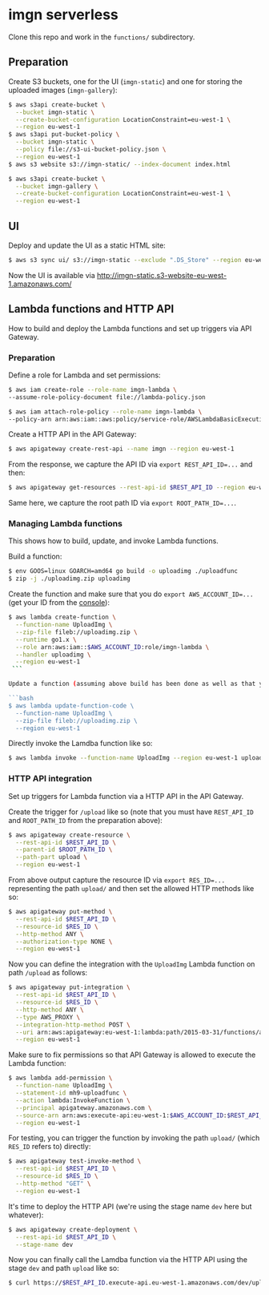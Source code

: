 # imgn serverless

Clone this repo and work in the `functions/` subdirectory.

## Preparation

Create S3 buckets, one for the UI (`imgn-static`) and one for storing the uploaded images (`imgn-gallery`):

```bash
$ aws s3api create-bucket \
  --bucket imgn-static \
  --create-bucket-configuration LocationConstraint=eu-west-1 \
  --region eu-west-1
$ aws s3api put-bucket-policy \
  --bucket imgn-static \
  --policy file://s3-ui-bucket-policy.json \
  --region eu-west-1
$ aws s3 website s3://imgn-static/ --index-document index.html

$ aws s3api create-bucket \
  --bucket imgn-gallery \
  --create-bucket-configuration LocationConstraint=eu-west-1 \
  --region eu-west-1
```

## UI

Deploy and update the UI as a static HTML site:

```bash
$ aws s3 sync ui/ s3://imgn-static --exclude ".DS_Store" --region eu-west-1
```

Now the UI is available via http://imgn-static.s3-website-eu-west-1.amazonaws.com/

## Lambda functions and HTTP API

How to build and deploy the Lambda functions and set up triggers via API Gateway.

### Preparation

Define a role for Lambda and set permissions:

```bash
$ aws iam create-role --role-name imgn-lambda \
--assume-role-policy-document file://lambda-policy.json

$ aws iam attach-role-policy --role-name imgn-lambda \
--policy-arn arn:aws:iam::aws:policy/service-role/AWSLambdaBasicExecutionRole
```

Create a HTTP API in the API Gateway:

```bash
$ aws apigateway create-rest-api --name imgn --region eu-west-1
```

From the response, we capture the API ID via `export REST_API_ID=...` and then:

```bash
$ aws apigateway get-resources --rest-api-id $REST_API_ID --region eu-west-1
```

Same here, we capture the root path ID via `export ROOT_PATH_ID=...`.

### Managing Lambda functions

This shows how to build, update, and invoke Lambda functions.

Build a function:

```bash
$ env GOOS=linux GOARCH=amd64 go build -o uploadimg ./uploadfunc
$ zip -j ./uploadimg.zip uploadimg
```

Create the function and make sure that you do `export AWS_ACCOUNT_ID=...` (get your ID from the [console](https://console.aws.amazon.com/billing/home?#/account)):

```bash
$ aws lambda create-function \
  --function-name UploadImg \
  --zip-file fileb://uploadimg.zip \
  --runtime go1.x \
  --role arn:aws:iam::$AWS_ACCOUNT_ID:role/imgn-lambda \
  --handler uploadimg \
  --region eu-west-1
 ```

Update a function (assuming above build has been done as well as that you've created the function):

```bash
$ aws lambda update-function-code \
  --function-name UploadImg \
  --zip-file fileb://uploadimg.zip \
  --region eu-west-1
```

Directly invoke the Lamdba function like so:

```bash
$ aws lambda invoke --function-name UploadImg --region eu-west-1 uploadimg.json
```

### HTTP API integration

Set up triggers for Lambda function via a HTTP API in the API Gateway.

Create the trigger for `/upload` like so (note that you must have `REST_API_ID` and `ROOT_PATH_ID` from the preparation above):

```bash
$ aws apigateway create-resource \
  --rest-api-id $REST_API_ID \
  --parent-id $ROOT_PATH_ID \
  --path-part upload \
  --region eu-west-1
```

From above output capture the resource ID via `export RES_ID=...` representing the path `upload/` and then set the allowed HTTP methods like so:

```bash
$ aws apigateway put-method \
  --rest-api-id $REST_API_ID \
  --resource-id $RES_ID \
  --http-method ANY \
  --authorization-type NONE \
  --region eu-west-1
```

Now you can define the integration with the `UploadImg` Lambda function on path `/upload` as follows:

```bash
$ aws apigateway put-integration \
  --rest-api-id $REST_API_ID \
  --resource-id $RES_ID \
  --http-method ANY \
  --type AWS_PROXY \
  --integration-http-method POST \
  --uri arn:aws:apigateway:eu-west-1:lambda:path/2015-03-31/functions/arn:aws:lambda:eu-west-1:$AWS_ACCOUNT_ID:function:UploadImg/invocations \
  --region eu-west-1
```

Make sure to fix permissions so that API Gateway is allowed to execute the Lambda function:

```bash
$ aws lambda add-permission \
  --function-name UploadImg \
  --statement-id mh9-uploadfunc \
  --action lambda:InvokeFunction \
  --principal apigateway.amazonaws.com \
  --source-arn arn:aws:execute-api:eu-west-1:$AWS_ACCOUNT_ID:$REST_API_ID/*/*/* \
  --region eu-west-1
```

For testing, you can trigger the function by invoking the path `upload/` (which `RES_ID` refers to) directly:

```bash
$ aws apigateway test-invoke-method \
  --rest-api-id $REST_API_ID \
  --resource-id $RES_ID \
  --http-method "GET" \
  --region eu-west-1
```

It's time to deploy the HTTP API (we're using the stage name `dev` here but whatever):

```bash
$ aws apigateway create-deployment \
  --rest-api-id $REST_API_ID \
  --stage-name dev
```

Now you can finally call the Lamdba function via the HTTP API using the stage `dev` and path `upload` like so:

```bash
$ curl https://$REST_API_ID.execute-api.eu-west-1.amazonaws.com/dev/upload
```
